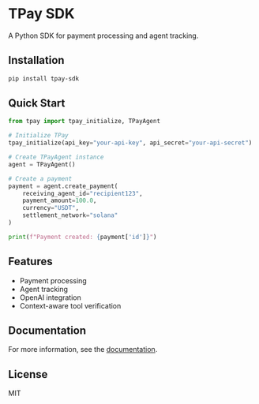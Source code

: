 # TPay SDK

A Python SDK for payment processing and agent tracking.

## Installation

```bash
pip install tpay-sdk
```

## Quick Start

```python
from tpay import tpay_initialize, TPayAgent

# Initialize TPay
tpay_initialize(api_key="your-api-key", api_secret="your-api-secret")

# Create TPayAgent instance
agent = TPayAgent()

# Create a payment
payment = agent.create_payment(
    receiving_agent_id="recipient123",
    payment_amount=100.0,
    currency="USDT",
    settlement_network="solana"
)

print(f"Payment created: {payment['id']}")
```

## Features

- Payment processing
- Agent tracking
- OpenAI integration
- Context-aware tool verification

## Documentation

For more information, see the [documentation](docs/).

## License

MIT
